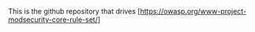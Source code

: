 This is the github repository that drives [https://owasp.org/www-project-modsecurity-core-rule-set/]
